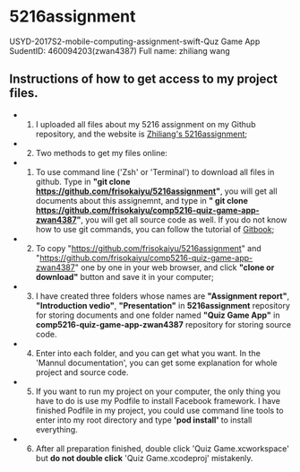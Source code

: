 # 5216assignment
USYD-2017S2-mobile-computing-assignment-swift-Quz Game App
SudentID: 460094203(zwan4387)
Full name: zhiliang wang
## Instructions of how to get access to my project files.
- 1. I uploaded all files about my 5216 assignment on my Github repository, and the website is [Zhiliang's 5216assignment](https://github.com/frisokaiyu/comp5216-quiz-game-app-zwan4387);
- 2. Two methods to get my files online:
- 1) To use command line ('Zsh' or 'Terminal') to download all files in github. Type in **"git clone https://github.com/frisokaiyu/5216assignment"**, you will get all documents about this assignemnt, and type in **" git clone https://github.com/frisokaiyu/comp5216-quiz-game-app-zwan4387"**, you will get all source code as well.
If you do not know how to use git commands, you can follow the tutorial of [Gitbook](https://git-scm.com/book/en/v2/);
- 2) To copy "https://github.com/frisokaiyu/5216assignment" and "https://github.com/frisokaiyu/comp5216-quiz-game-app-zwan4387" one by one in your web browser, and click **"clone or download"** button and save it in your computer;
- 3. I have created three folders whose names are **"Assignment report"**, **"Introduction vedio"**, **"Presentation"** in **5216assignment** repository for storing documents and one folder named **"Quiz Game App"** in **comp5216-quiz-game-app-zwan4387** repository for storing source code.
- 4. Enter into each folder, and you can get what you want. In the 'Mannul documentation', you can get some explanation for whole project and source code.
- 5. If you want to run my project on your computer, the only thing you have to do is use my Podfile to install Facebook framework. I have finished Podfile in my project, you could use command line tools to enter into my root directory and type **'pod install'** to install everything.
- 6. After all preparation finished, double click 'Quiz Game.xcworkspace' but **do not double click** 'Quiz Game.xcodeproj' mistakenly.
